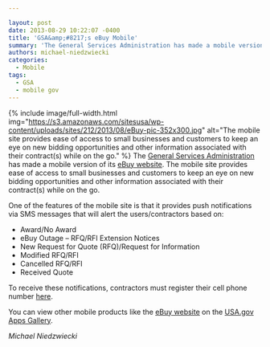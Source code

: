 ```yaml
---

layout: post
date: 2013-08-29 10:22:07 -0400
title: 'GSA&amp;#8217;s eBuy Mobile'
summary: 'The General Services Administration has made a mobile version of its&nbsp;eBuy website. The mobile site provides ease of access to small businesses'
authors: michael-niedzwiecki
categories:
  - Mobile
tags:
  - GSA
  - mobile gov
---
```


{% include image/full-width.html img="https://s3.amazonaws.com/sitesusa/wp-content/uploads/sites/212/2013/08/eBuy-pic-352x300.jpg" alt="The mobile site provides ease of access to small businesses and customers to keep an eye on new bidding opportunities and other information associated with their contract(s) while on the go." %}
The [General Services Administration](http://www.gsa.gov/portal/category/100000?utm_source=OCM&utm_medium=print-radio&utm_term=&utm_campaign=shortcuts) has made a mobile version of its [eBuy website](https://www.ebuy.gsa.gov/mobile/login). The mobile site provides ease of access to small businesses and customers to keep an eye on new bidding opportunities and other  information associated with their contract(s) while on the go.

One of the features of the mobile site is that it provides push notifications via SMS messages that will alert the users/contractors based on:

  * Award/No Award
  * eBuy Outage – RFQ/RFI Extension Notices
  * New Request for Quote (RFQ)/Request for Information
  * Modified RFQ/RFI
  * Cancelled RFQ/RFI
  * Received Quote

To receive these notifications, contractors must register their cell phone number [here](https://www.ebuy.gsa.gov/advantage/ebuy/start_page.do).

You can view other mobile products like the [eBuy website](https://www.ebuy.gsa.gov/mobile/login) on the [USA.gov Apps Gallery](http://apps.usa.gov/).

_Michael Niedzwiecki_